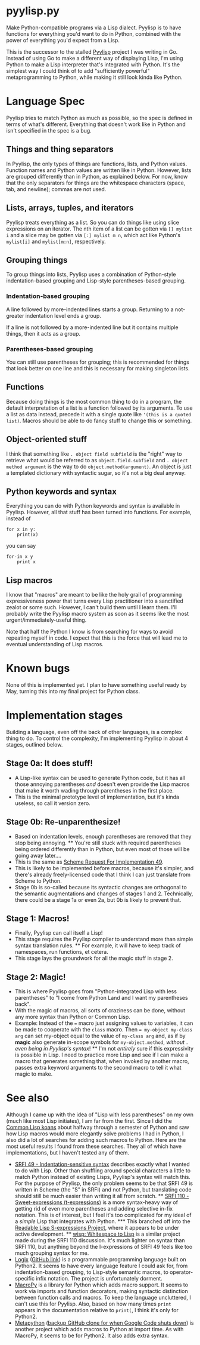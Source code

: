 # pyylisp.py
Make Python-compatible programs via a Lisp dialect. Pyylisp is to have functions for everything you'd want to do in Python, combined with the power of everything you'd expect from a Lisp.

This is the successor to the stalled [Pyylisp](https://github.com/refola/pyylisp) project I was writing in Go. Instead of using Go to make a different way of displaying Lisp, I'm using Python to make a Lisp interpreter that's integrated with Python. It's the simplest way I could think of to add "sufficiently powerful" metaprogramming to Python, while making it still look kinda like Python.

# Language Spec
Pyylisp tries to match Python as much as possible, so the spec is defined in terms of what's different. Everything that doesn't work like in Python and isn't specified in the spec is a bug.

## Things and thing separators
In Pyylisp, the only types of things are functions, lists, and Python values. Function names and Python values are written like in Python. However, lists are grouped differently than in Python, as explained below. For now, know that the only separators for things are the whitespace characters (space, tab, and newline); commas are not used.

## Lists, arrays, tuples, and iterators
Pyylisp treats everything as a list. So you can do things like using slice expressions on an iterator. The nth item of a list can be gotten via `[] mylist i` and a slice may be gotten via `[:] mylist m n`, which act like Python's `mylist[i]` and `mylist[m:n]`, respectively.

## Grouping things
To group things into lists, Pyylisp uses a combination of Python-style indentation-based grouping and Lisp-style parentheses-based grouping.

### Indentation-based grouping
A line followed by more-indented lines starts a group. Returning to a not-greater indentation level ends a group.

If a line is not followed by a more-indented line but it contains multiple things, then it acts as a group.

### Parentheses-based grouping
You can still use parentheses for grouping; this is recommended for things that look better on one line and this is necessary for making singleton lists.

## Functions
Because doing things is the most common thing to do in a program, the default interpretation of a list is a function followed by its arguments. To use a list as data instead, precede it with a single quote like `'(this is a quoted list)`. Macros should be able to do fancy stuff to change this or something.

## Object-oriented stuff
I think that something like `. object field subfield` is the "right" way to retrieve what would be referred to as `object.field.subfield` and `. object method argument` is the way to do `object.method(argument)`. An object is just a templated dictionary with syntactic sugar, so it's not a big deal anyway.

## Python keywords and syntax
Everything you can do with Python keywords and syntax is available in Pyylisp. However, all that stuff has been turned into functions. For example, instead of

	for x in y:
		print(x)

you can say

	for-in x y
		print x

## Lisp macros
I know that "macros" are meant to be like the holy grail of programming expressiveness power that turns every Lisp practitioner into a sanctified zealot or some such. However, I can't build them until I learn them. I'll probably write the Pyylisp macro system as soon as it seems like the most urgent/immediately-useful thing.

Note that half the Python I know is from searching for ways to avoid repeating myself in code. I expect that this is the force that will lead me to eventual understanding of Lisp macros.

# Known bugs
None of this is implemented yet. I plan to have something useful ready by May, turning this into my final project for Python class.

# Implementation stages
Building a language, even off the back of other languages, is a complex thing to do. To control the complexity, I'm implementing Pyylisp in about 4 stages, outlined below.

## Stage 0a: It does stuff!
* A Lisp-like syntax can be used to generate Python code, but it has all those annoying parentheses _and_ doesn't even provide the Lisp macros that make it worth wading through parentheses in the first place.
* This is the minimal prototype level of implementation, but it's kinda useless, so call it version zero.

## Stage 0b: Re-unparenthesize!
* Based on indentation levels, enough parentheses are removed that they stop being annoying.
** You're still stuck with required parentheses being ordered differently than in Python, but even most of those will be going away later....
* This is the same as [Scheme Request For Implementation 49](http://srfi.schemers.org/srfi-49/srfi-49.html).
* This is likely to be implemented before macros, because it's simpler, and there's already freely-licensed code that I think I can just translate from Scheme to Python.
* Stage 0b is so-called because its syntactic changes are orthogonal to the semantic augmentations and changes of stages 1 and 2. Technically, there could be a stage 1a or even 2a, but 0b is likely to prevent that.

## Stage 1: Macros!
* Finally, Pyylisp can call itself a Lisp!
* This stage requires the Pyylisp compiler to understand more than simple syntax translation rules.
** For example, it will have to keep track of namespaces, run functions, et cetera.
* This stage lays the groundwork for all the magic stuff in stage 2.

## Stage 2: Magic!
* This is where Pyylisp goes from "Python-integrated Lisp with less parentheses" to "I come from Python Land and I want my parentheses back".
* With the magic of macros, all sorts of craziness can be done, without any more syntax than Python or Common Lisp.
* Example: Instead of the `=` macro just assigning values to variables, it can be made to cooperate with the `class` macro. Then `= my-object my-class arg` can set my-object equal to the value of `my-class arg` and, as if by **magic** also generate in-scope symbols for `my-object.method`, _without `.` even being in Pyylisp's syntax_!
** I'm not _entirely_ sure if this expressivity is possible in Lisp. I need to practice more Lisp and see if I can make a macro that generates something that, when invoked by another macro, passes extra keyword arguments to the second macro to tell it what magic to make.

# See also
Although I came up with the idea of "Lisp with less parentheses" on my own (much like most Lisp initiates), I am far from the first. Since I did the [Common Lisp koans](https://github.com/google/lisp-koans) about halfway through a semester of Python and saw how Lisp macros would more elegantly solve problems I had in Python, I also did a lot of searches for adding such macros to Python. Here are the most useful results I found from these searches. They all of which have implementations, but I haven't tested any of them.

* [SRFI 49 - Indentation-sensitive syntax](http://srfi.schemers.org/srfi-49/srfi-49.html) describes exactly what I wanted to do with Lisp. Other than shuffling around special characters a little to match Python instead of existing Lisps, Pyylisp's syntax will match this. For the purpose of Pyylisp, the only problem seems to be that SRFI 49 is written in Scheme (the "S" in SRFI) and not Python, but translating code should still be much easier than writing it all from scratch.
** [SRFI 110 - Sweet-expressions (t-expressions)](http://srfi.schemers.org/srfi-110/srfi-110.html) is a more syntax-heavy way of getting rid of even more parentheses and adding selective in-fix notation. This is of interest, but I feel it's too complicated for my ideal of a _simple_ Lisp that integrates with Python.
*** This branched off into the [Readable Lisp S-expressions Project](http://readable.sourceforge.net/), where it appears to be under active development.
** [wisp: Whitespace to Lisp](http://draketo.de/light/english/wisp-lisp-indentation-preprocessor) is a similar project made during the SRFI 110 discussion. It's much lighter on syntax than SRFI 110, but anything beyond the I-expressions of SRFI 49 feels like too much grouping syntax for me.
* [Logix](http://logix-language.sourceforge.net/index.html) ([GitHub link](https://github.com/tablatom/Logix)) is a programmable programming language built on Python2. It seems to have every language feature I could ask for, from indentation-based grouping, to Lisp-style semantic macros, to operator-specific infix notation. The project is unfortunately dorment.
* [MacroPy](https://github.com/lihaoyi/macropy) is a library for Python which adds macro support. It seems to work via imports and function decorators, making syntactic distinction between function calls and macros. To keep the language uncluttered, I can't use this for Pyylisp. Also, based on how many times `print ` appears in the documentation relative to `print(`, I think it's only for Python2.
* [Metapython](https://code.google.com/p/metapython/) ([backup GitHub clone for when Google Code shuts down](https://github.com/refola/metapython)) is another project which adds macros to Python at import time. As with MacroPy, it seems to be for Python2. It also adds extra syntax.


